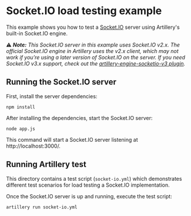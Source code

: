# Socket.IO load testing example

This example shows you how to test a [Socket.IO](https://socket.io/) server using Artillery's built-in Socket.IO engine.

⚠️ _**Note:** This Socket.IO server in this example uses Socket.IO v2.x. The official Socket.IO engine in Artillery uses the v2.x client, which may not work if you’re using a later version of Socket.IO on the server. If you need Socket.IO v3.x support, check out the [artillery-engine-socketio-v3 plugin](https://github.com/ptejada/artillery-engine-socketio-v3)._

## Running the Socket.IO server

First, install the server dependencies:

```
npm install
```

After installing the dependencies, start the Socket.IO server:

```
node app.js
```

This command will start a Socket.IO server listening at http://localhost:3000/.

## Running Artillery test

This directory contains a test script (`socket-io.yml`) which demonstrates different test scenarios for load testing a Socket.IO implementation.

Once the Socket.IO server is up and running, execute the test script:

```
artillery run socket-io.yml
```
